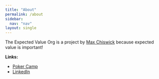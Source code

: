 ```yaml
---
title: "About"
permalink: /about
sidebar:
  nav: "nav"
layout: single
---
```


The Expected Value Org is a project by [Max Chiswick](https://chisness.com) because expected value is important! 

**Links:** 
- [Poker Camp](https://pokercamp.org)
- [LinkedIn](https://www.linkedin.com/in/maxchiswick/)

